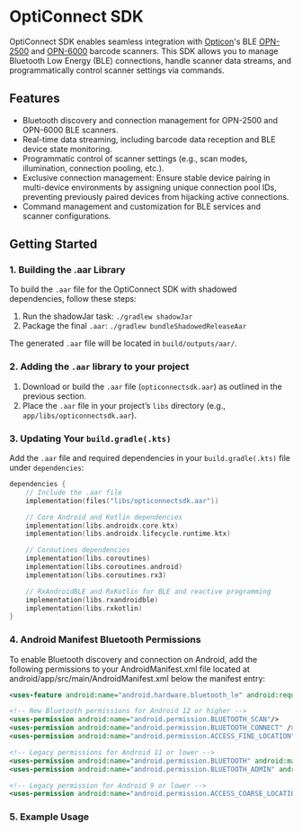 # OptiConnect SDK

OptiConnect SDK enables seamless integration with [Opticon](https://opticon.com/)'s BLE [OPN-2500](https://opticon.com/product/opn-2500/) and [OPN-6000](https://opticon.com/product/opn-6000/) barcode scanners. This SDK allows you to manage Bluetooth Low Energy (BLE) connections, handle scanner data streams, and programmatically control scanner settings via commands.

## Features

- Bluetooth discovery and connection management for OPN-2500 and OPN-6000 BLE scanners.
- Real-time data streaming, including barcode data reception and BLE device state monitoring.
- Programmatic control of scanner settings (e.g., scan modes, illumination, connection pooling, etc.).
- Exclusive connection management: Ensure stable device pairing in multi-device environments by assigning unique connection pool IDs, preventing previously paired devices from hijacking active connections.
- Command management and customization for BLE services and scanner configurations.

## Getting Started

### 1. Building the .aar Library

To build the `.aar` file for the OptiConnect SDK with shadowed dependencies, follow these steps:

1. Run the shadowJar task: `./gradlew shadowJar`
2. Package the final `.aar`: `./gradlew bundleShadowedReleaseAar`

The generated `.aar` file will be located in `build/outputs/aar/`.

### 2. Adding the `.aar` library to your project

1. Download or build the `.aar` file (`opticonnectsdk.aar`) as outlined in the previous section.
2. Place the `.aar` file in your project’s `libs` directory (e.g., `app/libs/opticonnectsdk.aar`).

### 3. Updating Your `build.gradle(.kts)`

Add the `.aar` file and required dependencies in your `build.gradle(.kts)` file under `dependencies`:

```kotlin
dependencies {
    // Include the .aar file
    implementation(files("libs/opticonnectsdk.aar"))

    // Core Android and Kotlin dependencies
    implementation(libs.androidx.core.ktx)
    implementation(libs.androidx.lifecycle.runtime.ktx)

    // Coroutines dependencies
    implementation(libs.coroutines)
    implementation(libs.coroutines.android)
    implementation(libs.coroutines.rx3)

    // RxAndroidBLE and RxKotlin for BLE and reactive programming
    implementation(libs.rxandroidble)
    implementation(libs.rxkotlin)
}
```

### 4. Android Manifest Bluetooth Permissions

To enable Bluetooth discovery and connection on Android, add the following permissions to your AndroidManifest.xml file located at android/app/src/main/AndroidManifest.xml below the manifest entry:

```xml
<uses-feature android:name="android.hardware.bluetooth_le" android:required="false" />

<!-- New Bluetooth permissions for Android 12 or higher -->
<uses-permission android:name="android.permission.BLUETOOTH_SCAN"/>
<uses-permission android:name="android.permission.BLUETOOTH_CONNECT" />
<uses-permission android:name="android.permission.ACCESS_FINE_LOCATION" />

<!-- Legacy permissions for Android 11 or lower -->
<uses-permission android:name="android.permission.BLUETOOTH" android:maxSdkVersion="30" />
<uses-permission android:name="android.permission.BLUETOOTH_ADMIN" android:maxSdkVersion="30" />

<!-- Legacy permission for Android 9 or lower -->
<uses-permission android:name="android.permission.ACCESS_COARSE_LOCATION" android:maxSdkVersion="28" />
```

### 5. Example Usage

